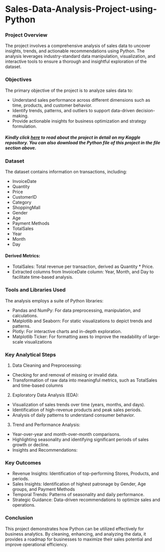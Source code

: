 # Sales-Data-Analysis-Project-using-Python

### Project Overview
The project involves a comprehensive analysis of sales data to uncover insights, trends, and actionable recommendations using Python. The analysis leverages industry-standard data manipulation, visualization, and interactive tools to ensure a thorough and insightful exploration of the dataset.

### Objectives
The primary objective of the project is to analyze sales data to:
- Understand sales performance across different dimensions such as time, products, and customer behavior.
- Identify trends, patterns, and outliers to support data-driven decision-making.
- Provide actionable insights for business optimization and strategy formulation.
  
##### Kindly click [here](https://www.kaggle.com/code/ochiabutokelechi/sales-data-analysis-with-python) to read about the project in detail on my Kaggle repository. You can also download the Python file of this project in the file section above.

### Dataset
The dataset contains information on transactions, including:
- InvoiceDate
- Quantity
- Price
- CustomerID
- Category
- ShoppingMall
- Gender
- Age
- Payment Methods
- TotalSales
- Year
- Month
- Day

#### Derived Metrics:
- TotalSales: Total revenue per transaction, derived as Quantity * Price.
- Extracted columns from InvoiceDate column: Year, Month, and Day to facilitate time-based analysis.

### Tools and Libraries Used
The analysis employs a suite of Python libraries:
- Pandas and NumPy: For data preprocessing, manipulation, and calculations.
- Matplotlib and Seaborn: For static visualizations to depict trends and patterns.
- Plotly: For interactive charts and in-depth exploration.
- Matplotlib Ticker: For formatting axes to improve the readability of large-scale visualizations

### Key Analytical Steps
1. Data Cleaning and Preprocessing:
- Checking for and removal of missing or invalid data.
- Transformation of raw data into meaningful metrics, such as TotalSales and time-based columns

2. Exploratory Data Analysis (EDA):
- Visualization of sales trends over time (years, months, and days).
- Identification of high-revenue products and peak sales periods.
- Analysis of daily patterns to understand consumer behavior.

3. Trend and Performance Analysis:
- Year-over-year and month-over-month comparisons.
- Highlighting seasonality and identifying significant periods of sales growth or decline.
- Insights and Recommendations:

### Key Outcomes
- Revenue Insights: Identification of top-performing Stores, Products, and periods.
- Sales Insights: Identification of highest patronage by Gender, Age groups, and Payment Methods
- Temporal Trends: Patterns of seasonality and daily performance.
- Strategic Guidance: Data-driven recommendations to optimize sales and operations.

### Conclusion
This project demonstrates how Python can be utilized effectively for business analytics. By cleaning, enhancing, and analyzing the data, it provides a roadmap for businesses to maximize their sales potential and improve operational efficiency.
